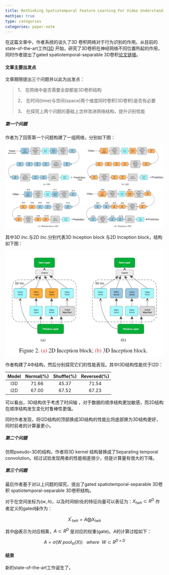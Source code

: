 ```yaml
---
title: Rethinking Spatiotemporal Feature Learning For Video Understanding 论文笔记
mathjax: true
type: categories
categories: paper-note
---
```


在这篇文章中，作者系统的谈久了3D 卷积网络对于行为识别的作用。从目前的state-of-the-art工作[I3D](https://arxiv.org/abs/1705.07750) 开始，研究了3D卷积在神经网络不同位置所起的作用，同时作者提出了gated spatiotemporal-separable 3D卷积[论文链接](https://arxiv.org/abs/1712.04851)。

#### 文章主要出发点

文章期限提出三个问题并以此为出发点：

> 1、 在网络中是否需要全部都是3D卷积结构
>
> 2、 在时间(time)与空间(space)两个维度同时卷积(3D卷积)是否有必要
>
> 3、 在探究上两个问题的基础上怎样改进网络结构，提升识别性能

##### 第一个问题

作者为了回答第一个问题构建了一组网络，分别如下图：

![](https://github.com/izhaolei/images/blob/master/I3Ds.JPG?raw=true)

其中$3D\ Inc.$与$2D\ Inc.$分别代表3D Inception block 与2D Inception block，结构如下图：

![](https://github.com/izhaolei/images/blob/master/3d-2d-inception.JPG?raw=true)

作者构建了4中结构，然后分别探究它们的性能表现。其中I3D结构性能优于I2D：

| Model | Normal(%) | Shuffle(%) | Reversed(%) |
| :---: | :-------: | :--------: | :---------: |
|  I3D  |   71.66   |   45.37    |    71.54    |
|  I2D  |   67.00   |   67.52    |    67.23    |

可以看出，3D结构优于考虑了时间轴 ，对于数据的顺序结构更加敏感，而2D结构在顺序结构发生变化时鲁棒性更强。

同时作者发现，将I2D结构的顶部换成3D结构的性能比将底部换为3D结构更好，同时前者的计算量更小。

##### 第二个问题

仿照pseudo-3D的结构，作者将3D kernel 结构替换成了Separating temporal convolution。经过试验发现两者的性能相差很少，但是计算量有很大的下降。

##### 第三个问题

最后作者基于对以上问题的探究，提出了gated spatiotemporal-separable 3D卷积 spatiotemporal-separable 3D卷积结构。

对于在空间坐标为$(w,h)$，以及时间帧$t$处的特征向量可以表征为：$X_{twh}\subset R^D$ 作者定义的gated操作为：

$$
{X^{'}} _{twh}= A \bigotimes X_{twh}
$$

其中$\bigotimes$表示为对应相乘，$A\subset R^D$ 是对应的权重(gate)。$A$的计算过程如下：

$$
A= \sigma(W \  pool_{st}(X))\ \ \ where\ \  W\subset R^{D\times D}
$$

#### 结束

新的state-of-the-art工作诞生了。
